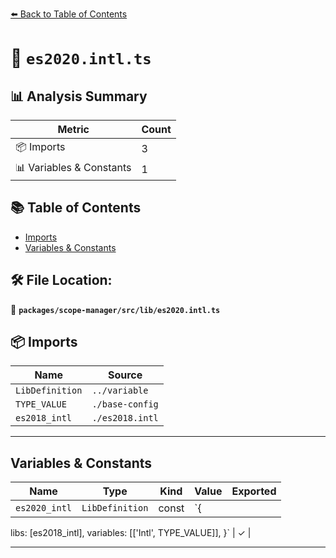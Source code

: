 [⬅️ Back to Table of Contents](../../../../index.md)

# 📄 `es2020.intl.ts`

## 📊 Analysis Summary

| Metric | Count |
|--------|-------|
| 📦 Imports | 3 |
| 📊 Variables & Constants | 1 |

## 📚 Table of Contents

- [Imports](#imports)
- [Variables & Constants](#variables-constants)

## 🛠️ File Location:
📂 **`packages/scope-manager/src/lib/es2020.intl.ts`**

## 📦 Imports

| Name | Source |
|------|--------|
| `LibDefinition` | `../variable` |
| `TYPE_VALUE` | `./base-config` |
| `es2018_intl` | `./es2018.intl` |


---

## Variables & Constants

| Name | Type | Kind | Value | Exported |
|------|------|------|-------|----------|
| `es2020_intl` | `LibDefinition` | const | `{
  libs: [es2018_intl],
  variables: [['Intl', TYPE_VALUE]],
}` | ✓ |


---